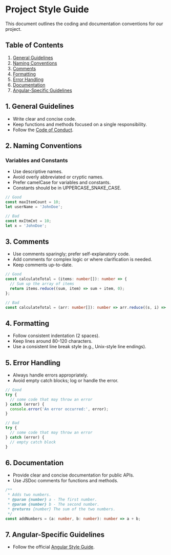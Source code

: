 # Project Style Guide

This document outlines the coding and documentation conventions for our project.

## Table of Contents

1. [General Guidelines](#general-guidelines)
2. [Naming Conventions](#naming-conventions)
3. [Comments](#comments)
4. [Formatting](#formatting)
5. [Error Handling](#error-handling)
6. [Documentation](#documentation)
7. [Angular-Specific Guidelines](#angular-specific-guidelines)

## 1. General Guidelines

- Write clear and concise code.
- Keep functions and methods focused on a single responsibility.
- Follow the [Code of Conduct](CONTRIBUTING.md).

## 2. Naming Conventions

### Variables and Constants

- Use descriptive names.
- Avoid overly abbreviated or cryptic names.
- Prefer camelCase for variables and constants.
- Constants should be in UPPERCASE_SNAKE_CASE.

```typescript
// Good
const maxItemCount = 10;
let userName = 'JohnDoe';

// Bad
const mxItmCnt = 10;
let x = 'JohnDoe';
```

## 3. Comments

- Use comments sparingly; prefer self-explanatory code.
- Add comments for complex logic or where clarification is needed.
- Keep comments up-to-date.

```typescript
// Good
const calculateTotal = (items: number[]): number => {
  // Sum up the array of items
  return items.reduce((sum, item) => sum + item, 0);
};

// Bad
const calculateTotal = (arr: number[]): number => arr.reduce((s, i) => s + i, 0);
```

## 4. Formatting

- Follow consistent indentation (2 spaces).
- Keep lines around 80-120 characters.
- Use a consistent line break style (e.g., Unix-style line endings).

## 5. Error Handling

- Always handle errors appropriately.
- Avoid empty catch blocks; log or handle the error.

```typescript
// Good
try {
  // some code that may throw an error
} catch (error) {
  console.error('An error occurred:', error);
}

// Bad
try {
  // some code that may throw an error
} catch (error) {
  // empty catch block
}
```

## 6. Documentation

- Provide clear and concise documentation for public APIs.
- Use JSDoc comments for functions and methods.

```typescript
/**
 * Adds two numbers.
 * @param {number} a - The first number.
 * @param {number} b - The second number.
 * @returns {number} The sum of the two numbers.
 */
const addNumbers = (a: number, b: number): number => a + b;
```

## 7. Angular-Specific Guidelines

- Follow the official [Angular Style Guide](https://angular.io/guide/styleguide).